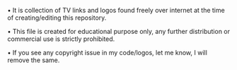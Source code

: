 • It is collection of TV links and logos found freely over internet at the time of creating/editing this repository.

• This file is created for educational purpose only, any further distribution or commercial use is strictly prohibited.

• If you see any copyright issue in my code/logos, let me know, I will remove the same.
